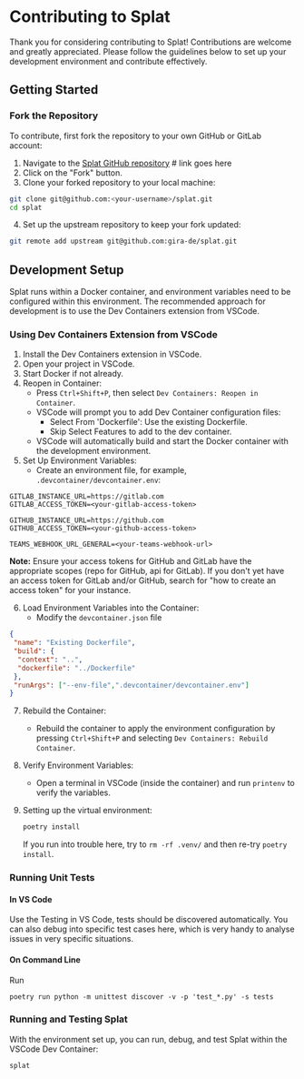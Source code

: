 # Contributing to Splat

Thank you for considering contributing to Splat! Contributions are welcome and greatly appreciated. Please follow the guidelines below to set up your development environment and contribute effectively.

## Getting Started

### Fork the Repository

To contribute, first fork the repository to your own GitHub or GitLab account:

1. Navigate to the [Splat GitHub repository](https://github.com/gira-de/splat) # link goes here
2. Click on the "Fork" button.
3. Clone your forked repository to your local machine:

```bash
git clone git@github.com:<your-username>/splat.git
cd splat
```
4. Set up the upstream repository to keep your fork updated:
```bash
git remote add upstream git@github.com:gira-de/splat.git
```

## Development Setup

Splat runs within a Docker container, and environment variables need to be configured within this environment. The recommended approach for development is to use the Dev Containers extension from VSCode.

### Using Dev Containers Extension from VSCode

1. Install the Dev Containers extension in VSCode.
2. Open your project in VSCode.
3. Start Docker if not already.
4. Reopen in Container:
   - Press `Ctrl+Shift+P`, then select `Dev Containers: Reopen in Container`.
   - VSCode will prompt you to add Dev Container configuration files:
     - Select From 'Dockerfile': Use the existing Dockerfile.
     - Skip Select Features to add to the dev container.
   - VSCode will automatically build and start the Docker container with the development environment.
5. Set Up Environment Variables:
   - Create an environment file, for example, `.devcontainer/devcontainer.env`:

```env
GITLAB_INSTANCE_URL=https://gitlab.com
GITLAB_ACCESS_TOKEN=<your-gitlab-access-token>

GITHUB_INSTANCE_URL=https://github.com
GITHUB_ACCESS_TOKEN=<your-github-access-token>

TEAMS_WEBHOOK_URL_GENERAL=<your-teams-webhook-url>
```

**Note:** Ensure your access tokens for GitHub and GitLab have the appropriate scopes (repo for GitHub, api for GitLab).
If you don't yet have an access token for GitLab and/or GitHub, search for "how to create an access token" for your instance.

6. Load Environment Variables into the Container:
   - Modify the `devcontainer.json` file

```json
{
 "name": "Existing Dockerfile",
 "build": {
  "context": "..",
  "dockerfile": "../Dockerfile"
 },
 "runArgs": ["--env-file",".devcontainer/devcontainer.env"]
}
```

7. Rebuild the Container:
   - Rebuild the container to apply the environment configuration by pressing `Ctrl+Shift+P` and selecting `Dev Containers: Rebuild Container`.

8. Verify Environment Variables:
   - Open a terminal in VSCode (inside the container) and run `printenv` to verify the variables.

9. Setting up the virtual environment:

   ```bash
   poetry install
   ```

   If you run into trouble here, try to `rm -rf .venv/` and then re-try `poetry install`.

### Running Unit Tests

#### In VS Code

Use the Testing in VS Code, tests should be discovered automatically. You can also debug into
specific test cases here, which is very handy to analyse issues in very specific situations.

#### On Command Line

Run

```
poetry run python -m unittest discover -v -p 'test_*.py' -s tests
```

### Running and Testing Splat

With the environment set up, you can run, debug, and test Splat within the VSCode Dev Container:
```bash
splat
```
